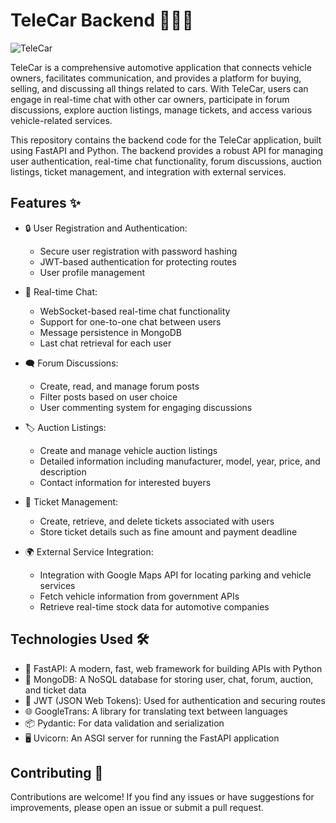 # TeleCar Backend 🚗💬🌐

![TeleCar](https://github.com/user-attachments/assets/47260b9d-7a78-453e-8a81-0ac3f99a6129)



TeleCar is a comprehensive automotive application that connects vehicle owners, facilitates communication, and provides a platform for buying, selling, and discussing all things related to cars. With TeleCar, users can engage in real-time chat with other car owners, participate in forum discussions, explore auction listings, manage tickets, and access various vehicle-related services.

This repository contains the backend code for the TeleCar application, built using FastAPI and Python. The backend provides a robust API for managing user authentication, real-time chat functionality, forum discussions, auction listings, ticket management, and integration with external services.

## Features ✨

- 🔒 User Registration and Authentication:
  - Secure user registration with password hashing
  - JWT-based authentication for protecting routes
  - User profile management

- 💬 Real-time Chat:
  - WebSocket-based real-time chat functionality
  - Support for one-to-one chat between users
  - Message persistence in MongoDB
  - Last chat retrieval for each user

- 🗨️ Forum Discussions:
  - Create, read, and manage forum posts
  - Filter posts based on user choice
  - User commenting system for engaging discussions

- 🏷️ Auction Listings:
  - Create and manage vehicle auction listings
  - Detailed information including manufacturer, model, year, price, and description
  - Contact information for interested buyers

- 🎫 Ticket Management:
  - Create, retrieve, and delete tickets associated with users
  - Store ticket details such as fine amount and payment deadline

- 🌍 External Service Integration:
  - Integration with Google Maps API for locating parking and vehicle services
  - Fetch vehicle information from government APIs
  - Retrieve real-time stock data for automotive companies

## Technologies Used 🛠️

- 🚀 FastAPI: A modern, fast, web framework for building APIs with Python
- 🍃 MongoDB: A NoSQL database for storing user, chat, forum, auction, and ticket data
- 🔑 JWT (JSON Web Tokens): Used for authentication and securing routes
- 🌐 GoogleTrans: A library for translating text between languages
- 📦 Pydantic: For data validation and serialization
- 🖥️ Uvicorn: An ASGI server for running the FastAPI application


## Contributing 🤝

Contributions are welcome! If you find any issues or have suggestions for improvements, please open an issue or submit a pull request.


